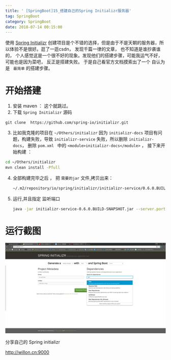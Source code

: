 ```yaml
---
title: ' [SpringBoot]15_搭建自己的Spring Initializr服务器'
tag: SpringBoot
category: SpringBoot
date: 2018-07-14 00:15:00
---
```




使用 [Spring Initializr]( http://start.spring.io)  创建项目是个不错的选择，但是由于不是天朝的服务器，所以体验不是很好。逛了一逛csdn， 发现千篇一律的文章， 也不知道是谁抄袭谁的， 个人感觉这是一个很不好的现象。发现他们的搭建步骤，可能我运气不好，可能也是因为菜吧， 反正是搭建失败。 于是自己看官方文档摸索出了一个 自认为 是 ` 最简单` 的搭建步骤。

#  开始搭建






1. 安装 maven ： 这个就跳过。
2. 下载  `Spring Initializr`  源码
```
git clone  https://github.com/spring-io/initializr.git
```
3. 比如我克隆的项目在  `~/Others/initializr` 
    因为  `initializr-docs` 项目有问题，构建失败，导致 `initializr-service` 失败，所以删除 `initializr-docs`， 删除 `pom.xml ` 中的 `<module>initializr-docs</module>` ， 接下来开始构建 ：

  ```bash
  cd ~/Others/initializr
  mvn clean install -Pfull
  ```

  

4. 全部构建完毕之后 ， 把 `需要的jar` 文件,拷贝出来：

   ```bash
   ~/.m2/repository/io/spring/initializr/initializr-service/0.6.0.BUILD-SNAPSHOT/initializr-service-0.6.0.BUILD-SNAPSHOT.jar
   ```

5. 运行,并且指定 监听端口

   ```bash
   java -jar initializr-service-0.6.0.BUILD-SNAPSHOT.jar --server.port=9000
   ```

   

# 运行截图



![](/images/spring_boot_inititalizr.png)



分享自己的 Spring initializr

http://willon.cn:9000